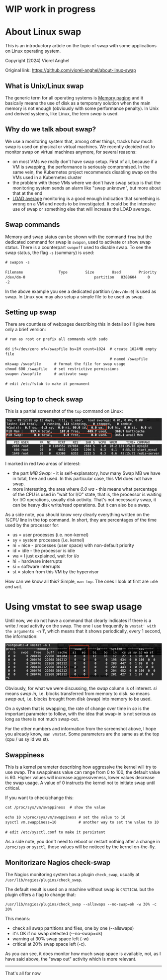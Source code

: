 
# WIP work in progress

# About Linux swap

This is an introductory article on the topic of swap with some applications on Linux operating system.

Copyright (2024) Viorel Anghel 

Original link: https://github.com/viorel-anghel/about-linux-swap

## What is Unix/Linux swap

The generic term for all operating systems is [Memory paging](https://en.wikipedia.org/wiki/Memory_paging) and it basically means the use of disk as a temporary solution when the main memory is not enough (obviously with some performance penalty). In Unix and derived systems, like Linux, the term *swap* is used.  

## Why do we talk about swap?

We use a monitoring system that, among other things, tracks how much swap is used on physical or virtual machines. We recently decided not to monitor swap on virtual machines anymore, for several reasons:

- on most VMs we really don't have swap setup. First of all, because if a VM is swapping, the performance is seriously compromised. In the same vein, the Kubernetes project recommends disabling swap on the VMs used in a Kubernetes cluster
- the problem with these VMs where we don't have swap setup is that the monitoring system sends an alarm like "swap unknown", but more about that at the end
- [LOAD average](https://en.wikipedia.org/wiki/Load_(computing)) monitoring is a good enough indication that something is wrong on a VM and needs to be investigated. It could be the intensive use of swap or something else that will increase the LOAD average.

## Swap commands

Memory and swap status can be shown with the command `free` but the dedicated command for swap is `swapon`, used to activate or show swap status. There is a counterpart `swapoff` used to disable swap. To see the swap status, the flag `-s` (summary) is used:

```
# swapon -s

Filename				Type		Size		Used		Priority
/dev/dm-0                               partition	8388604		0		-2
```

In the above example you see a dedicated partition (`/dev/dm-0`) is used as swap. 
In Linux you may also setup a simple file to be used as swap.

## Setting up swap

There are countless of webpages describing this in detail so I'll give here only a brief version:

```
# run as root or prefix all commands with sudo

dd if=/dev/zero of=/swapfile bs=1M count=1024  # create 1024MB empty file
                                               # named /swapfile
mkswap /swapfile      # format the file for swap usage
chmod 600 /swapfile   # set restrictive permissions
swapon /swapfile      # activate swap

# edit /etc/fstab to make it permanent

```

## Using top to check swap

This is a partial screenshot of the `top` command on Linux:

![Screenshot top](Screenshot-top-swap.png)

I marked in red two areas of interest:
- the part *MiB Swap:* - it is self-explanatory, how many Swap MB we have in total, free and used. In this particular case, this VM does not have swap.
- more interesting, the area where *0.0 wa* - this means what percentage of the CPU is used in "wait for I/O" state, that is, the processor is waiting for I/O operations, usually disk activity. That's not necessarily swap, it can be heavy disk write/read operations. But it can also be a swap.

As a side note, you should know very clearly everything written on the *%CPU* line in the top command. 
In short, they are percentages of the time used by the processor for:
- us = user processes (i.e. non-kernel)
- sy = system processes (i.e. kernel)
- ni = nice - processes (user space) with non-default priority
- id = idle - the processor is idle
- wa = I just explained, wait for i/o
- hi = hardware interrupts
- si = software interrupts
- st = stolen from this VM by the hypervisor

How can we know all this? Simple, `man top`. The ones I look at first are `id`le and `wa`it.

# Using vmstat to see swap usage

Until now, we do not have a command that clearly indicates if there is a write / read activity on the swap. 
The one I use frequently is `vmstat' with the arguments `-n 1', 
which means that it shows periodically, every 1 second, the information:

![Screenshot vmstat](Screenshot-vmstat.png)

Obviously, for what we were discussing, the *swap* column is of interest. *si* means *swap in*, i.e. blocks transferred from memory to disk. *so* means *swap out*, i.e. blocks brought from disk (swap) into memory to be used.

On a system that is swapping, the rate of change over time in *so* is the important parameter to follow, with the idea that swap-in is not serious as long as there is not much swap-out.

For the other numbers and information from the screenshot above, I hope you already know, `man vmstat`. Some parameters are the same as at the top (cpu / us sy id wa st).

## Swappiness

This is a kernel parameter describing how aggressive the kernel will try to use swap. 
The swappiness value can range from 0 to 100, the default value is 60. 
Higher values will increase aggressiveness, lower values decrease the swap usage.
A value of 0 instructs the kernel not to initiate swap until critical. 

If you want to check/change this:

```
cat /proc/sys/vm/swappiness  # show the value

echo 10 >/proc/sys/vm/swappiness # set the value to 10 
sysctl vm.swappiness=10          # another way to set the value to 10

# edit /etc/sysctl.conf to make it persistent
```

As a side note, you don't need to reboot or restart nothing after a change in `/proc/sys` or `sysctl`, 
those values will be noticed by the kernel on-the-fly.

## Monitorizare Nagios check-swap

The Nagios monitoring system has a plugin `check_swap`, usually at `/usr/lib/nagios/plugins/check_swap`. 

The default result is used on a machine without swap is `CRITICAL` but the plugin offers a flag to change that:

```
/usr/lib/nagios/plugins/check_swap --allswaps --no-swap=ok -w 30% -c 20%
```

This means:
- check all swap partitions and files, one by one (--allswaps) 
- it's OK if no swap detected (--no-swap=ok)
- warning at 30% swap space left (-w)
- critical at 20% swap space left (-c).

As you can see, it does monitor how much swap space is available, not, as I have said above, 
the "swap out" activity which is more relevant.

---

That's all for now

